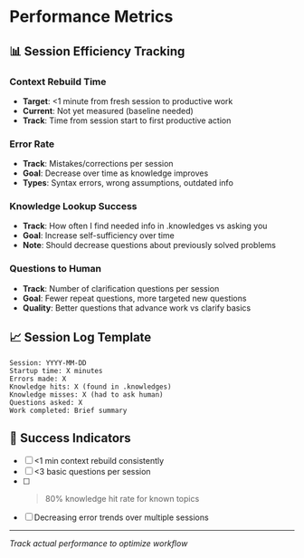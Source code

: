 # Performance Metrics

## 📊 Session Efficiency Tracking

### Context Rebuild Time
- **Target**: <1 minute from fresh session to productive work
- **Current**: Not yet measured (baseline needed)
- **Track**: Time from session start to first productive action

### Error Rate
- **Track**: Mistakes/corrections per session
- **Goal**: Decrease over time as knowledge improves
- **Types**: Syntax errors, wrong assumptions, outdated info

### Knowledge Lookup Success
- **Track**: How often I find needed info in .knowledges vs asking you
- **Goal**: Increase self-sufficiency over time
- **Note**: Should decrease questions about previously solved problems

### Questions to Human
- **Track**: Number of clarification questions per session
- **Goal**: Fewer repeat questions, more targeted new questions
- **Quality**: Better questions that advance work vs clarify basics

## 📈 Session Log Template

```
Session: YYYY-MM-DD
Startup time: X minutes
Errors made: X
Knowledge hits: X (found in .knowledges)
Knowledge misses: X (had to ask human)
Questions asked: X
Work completed: Brief summary
```

## 🎯 Success Indicators
- [ ] <1 min context rebuild consistently
- [ ] <3 basic questions per session
- [ ] >80% knowledge hit rate for known topics
- [ ] Decreasing error trends over multiple sessions

---
*Track actual performance to optimize workflow*
